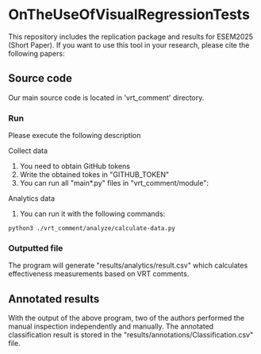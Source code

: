 # OnTheUseOfVisualRegressionTests
This repository includes the replication package and results for ESEM2025 (Short Paper). 
If you want to use this tool in your research, please cite the following papers:

## Source code
Our main source code is located in 'vrt_comment' directory.

### Run 
Please execute the following description

Collect data
1. You need to obtain GitHub tokens
2. Write the obtained tokes in "GITHUB_TOKEN"
3. You can run all "main*.py" files in "vrt_comment/module":

Analytics data
1. You can run it with the following commands:
```
python3 ./vrt_comment/analyze/calculate-data.py
```

### Outputted file 
The program will generate "results/analytics/result.csv" which calculates effectiveness measurements based on VRT comments.

## Annotated results
With the output of the above program, two of the authors performed the manual inspection independently and manually. 
The annotated classification result is stored in the "results/annotations/Classification.csv" file. 